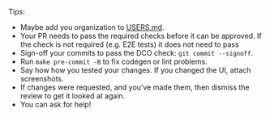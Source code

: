 Tips:

* Maybe add you organization to [USERS.md](https://github.com/argoproj/argo-workflows/blob/master/USERS.md).
* Your PR needs to pass the required checks before it can be approved. If the check is not required (e.g. E2E tests) it does not need to pass
* Sign-off your commits to pass the DCO check: `git commit --signoff`.
* Run `make pre-commit -B` to fix codegen or lint problems.
* Say how how you tested your changes. If you changed the UI, attach screenshots.
* If changes were requested, and you've made them, then dismiss the review to get it looked at again.
* You can ask for help! 
